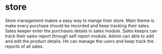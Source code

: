 # store
Store management makes a easy way to mange their store. Main theme is make every purchase should be recorded and keep tracking their sales. Sales keeper enter the purchases details in sales module. Sales keeprs can track their sales report through self report module. Admin can able to add and edit the product details. He can manage the users and keep track the reports of all sales.
